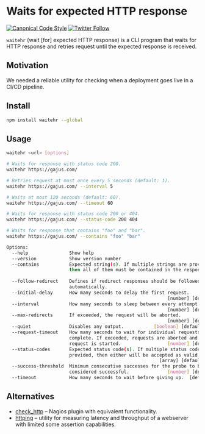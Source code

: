 # Waits for expected HTTP response

[![Canonical Code Style](https://img.shields.io/badge/code%20style-canonical-blue.svg?style=flat-square)](https://github.com/gajus/canonical)
[![Twitter Follow](https://img.shields.io/twitter/follow/kuizinas.svg?style=social&label=Follow)](https://twitter.com/kuizinas)

`waitehr` (wait [for] expected HTTP response) is a CLI program that waits for HTTP response and retries request until the expected response is received.

## Motivation

We needed a reliable utility for checking when a deployment goes live in a CI/CD pipeline.

## Install

```bash
npm install waitehr --global
```

## Usage

```bash
waitehr <url> [options]

# Waits for response with status code 200.
waitehr https://gajus.com/

# Retries request at most once every 5 seconds (default: 1).
waitehr https://gajus.com/ --interval 5

# Waits at most 120 seconds (default: 60).
waitehr https://gajus.com/ --timeout 60

# Waits for response with status code 200 or 404.
waitehr https://gajus.com/ --status-code 200 404

# Waits for response that contains "foo" and "bar".
waitehr https://gajus.com/ --contains "foo" "bar"

Options:
  --help               Show help                                       [boolean]
  --version            Show version number                             [boolean]
  --contains           Expected string(s). If multiple strings are provided,
                       then all of them must be contained in the response.
                                                                         [array]
  --follow-redirect    Defines if redirect responses should be followed
                       automatically.                                  [boolean]
  --initial-delay      How many seconds to delay the first request.
                                                           [number] [default: 0]
  --interval           How many seconds to sleep between every attempt.
                                                           [number] [default: 1]
  --max-redirects      If exceeded, the request will be aborted.
                                                           [number] [default: 5]
  --quiet              Disables any output.           [boolean] [default: false]
  --request-timeout    How many seconds to wait for individual requests to
                       complete. If exceeded, requests are aborted and a new
                       request is started.                 [number] [default: 5]
  --status-codes       Expected status code(s). If multiple status codes are
                       provided, then either will be accepted as valid.
                                                        [array] [default: "200"]
  --success-threshold  Minimum consecutive successes for the probe to be
                       considered successful.              [number] [default: 1]
  --timeout            How many seconds to wait before giving up.  [default: 60]
```

## Alternatives

* [check_http](https://www.monitoring-plugins.org/doc/man/check_http.html) – Nagios plugin with equivalent functionality.
* [httping](https://www.vanheusden.com/httping/) – utility for measuring latency and throughput of a webserver with limited some assertion capabilities.